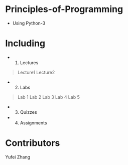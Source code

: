 # Principles-of-Programming
* Using Python-3


# Including

* 1) Lectures
> Lecture1
> Lecture2

* 2) Labs
> Lab 1
> Lab 2
> Lab 3
> Lab 4
> Lab 5

* 3) Quizzes

* 4) Assignments


# Contributors

Yufei Zhang
